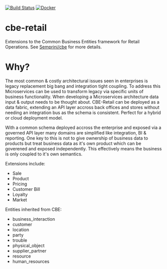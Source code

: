 [![Build Status](https://img.shields.io/circleci/project/github/Semprini/cbe-retail.svg)](https://circleci.com/gh/Semprini/cbe-retail)  [![Docker](http://dockeri.co/image/semprini/cbe-retail)](https://hub.docker.com/r/semprini/cbe-retail/)

# cbe-retail
Extensions to the Common Business Entities framework for Retail Operations. See [Semprini/cbe](https://github.com/Semprini/cbe) for more details.

# Why?
The most common & costly architectural issues seen in enterprises is legacy replacement big bang and integration tight coupling. To address this Microservices can be used to transform legacy via specific units of business functionality. When developing a Microservices architecture data input & output needs to be thought about. CBE-Retail can be deployed as a data fabric, extending an API layer accross back offices and stores without needing an integration bus as the schema is consistent. Perfect for a hybrid or cloud deployment model.

With a common schema deployed accross the enterprise and exposed via a governed API layer many domains are simplified like integration, BI & reporting. One key to this is not to give ownership of business data to products but treat business data as it's own product which can be goverened and exposed independently. This effectively means the business is only coupled to it's own semantics.

Extensions include:
  - Sale
  - Product
  - Pricing
  - Customer Bill
  - Loyalty
  - Market
 
Entities inherited from CBE:
  - business_interaction
  - customer
  - location
  - party
  - trouble
  - physical_object
  - supplier_partner
  - resource
  - human_resources

